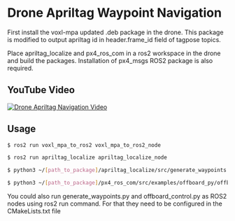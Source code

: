 # Drone Apriltag Waypoint Navigation

First install the voxl-mpa updated .deb package in the drone. This package is modified to output apriltag id in header.frame_id field of tagpose topics.

Place apriltag_localize and px4_ros_com in a ros2 workspace in the drone and build the packages. Installation of px4_msgs ROS2 package is also required.
 
## YouTube Video
[![Drone Apriltag Navigation Video](https://github.com/piyush-g0enka/Drone-Apriltag-Waypoint-Navigation/tree/main/images/yt.png)](https://www.youtube.com/watch?v=SFHdX0v_6u8)


## Usage

``` bash
$ ros2 run voxl_mpa_to_ros2 voxl_mpa_to_ros2_node 

$ ros2 run apriltag_localize apriltag_localize_node 

$ python3 ~/[path_to_package]/apriltag_localize/src/generate_waypoints.py

$ python3 ~/[path_to_package]/px4_ros_com/src/examples/offboard_py/offboard_control.py

```

You could also run generate_waypoints.py and offboard_control.py as ROS2 nodes using ros2 run command. For that they need to be configured in the CMakeLists.txt file 
